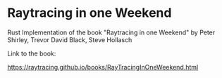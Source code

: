 # Raytracing in one Weekend

Rust Implementation of the book "Raytracing in one Weekend" by  Peter Shirley, Trevor David Black, Steve Hollasch 

Link to the book:

https://raytracing.github.io/books/RayTracingInOneWeekend.html